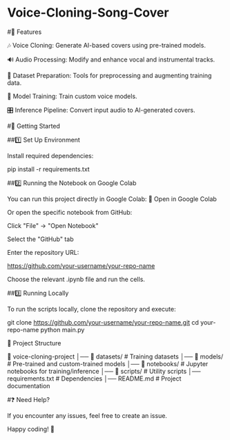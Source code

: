 # Voice-Cloning-Song-Cover
#📌 Features

🎶 Voice Cloning: Generate AI-based covers using pre-trained models.

🔊 Audio Processing: Modify and enhance vocal and instrumental tracks.

📁 Dataset Preparation: Tools for preprocessing and augmenting training data.

🤖 Model Training: Train custom voice models.

🎛 Inference Pipeline: Convert input audio to AI-generated covers.

#🚀 Getting Started

##1️⃣ Set Up Environment

Install required dependencies:

pip install -r requirements.txt

##2️⃣ Running the Notebook on Google Colab

You can run this project directly in Google Colab:
🔗 Open in Google Colab

Or open the specific notebook from GitHub:

Click "File" → "Open Notebook"

Select the "GitHub" tab

Enter the repository URL:

https://github.com/your-username/your-repo-name

Choose the relevant .ipynb file and run the cells.

##3️⃣ Running Locally

To run the scripts locally, clone the repository and execute:

git clone https://github.com/your-username/your-repo-name.git
cd your-repo-name
python main.py

📂 Project Structure

📁 voice-cloning-project
│── 📂 datasets/       # Training datasets
│── 📂 models/         # Pre-trained and custom-trained models
│── 📂 notebooks/      # Jupyter notebooks for training/inference
│── 📂 scripts/        # Utility scripts
│── requirements.txt   # Dependencies
│── README.md          # Project documentation

#❓ Need Help?

If you encounter any issues, feel free to create an issue.

Happy coding! 🚀


